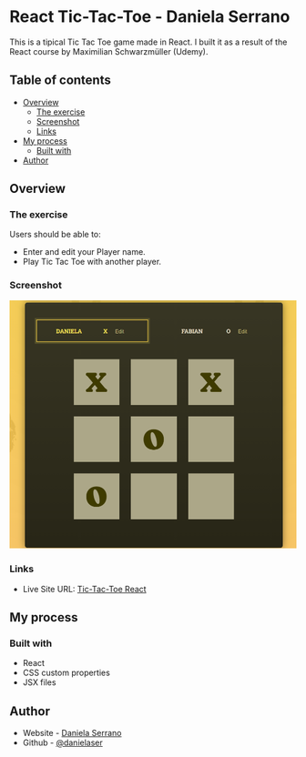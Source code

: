 # React Tic-Tac-Toe - Daniela Serrano

This is a tipical Tic Tac Toe game made in React. I built it as a result of the React course by Maximilian Schwarzmüller (Udemy).

## Table of contents

- [Overview](#overview)
  - [The exercise](#the-exercise)
  - [Screenshot](#screenshot)
  - [Links](#links)
- [My process](#my-process)
  - [Built with](#built-with)
- [Author](#author)

## Overview

### The exercise

Users should be able to:

- Enter and edit your Player name.
- Play Tic Tac Toe with another player.

### Screenshot

![](./src/assets/Screenshot.png)

### Links

- Live Site URL: [Tic-Tac-Toe React](https://card-counter-score.netlify.app/)

## My process

### Built with

- React
- CSS custom properties
- JSX files

## Author

- Website - [Daniela Serrano](https://danielaser.github.io/)
- Github - [@danielaser](https://github.com/danielaser)
